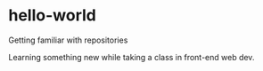 # hello-world
Getting familiar with repositories

Learning something new while taking a class in front-end web dev.
